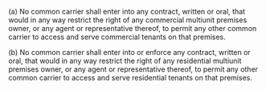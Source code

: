 (a) No common carrier shall enter into any contract, written or oral, that would in any way restrict the right of any commercial multiunit premises owner, or any agent or representative thereof, to permit any other common carrier to access and serve commercial tenants on that premises.

(b) No common carrier shall enter into or enforce any contract, written or oral, that would in any way restrict the right of any residential multiunit premises owner, or any agent or representative thereof, to permit any other common carrier to access and serve residential tenants on that premises.

